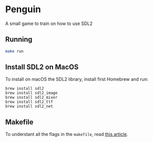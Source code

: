 # Penguin

A small game to train on how to use SDL2

## Running

```bash
make run
```

## Install SDL2 on MacOS

To install on macOS the SDL2 library, install first Homebrew and run:

```
brew install sdl2
brew install sdl2_image
brew install sdl2_mixer
brew install sdl2_ttf
brew install sdl2_net
```

## Makefile

To understant all the flags in the `makefile`, read [this article](https://codeforces.com/blog/entry/15547).